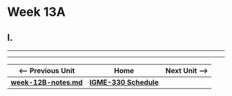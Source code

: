# Week 13A

## I. 

<hr><hr>

| <-- Previous Unit | Home | Next Unit -->
| --- | --- | --- 
| [**week-12B-notes.md**](12B.md)     |  [**IGME-330 Schedule**](../schedule.md) | | [**week-13B-notes.md**](13B.md) 
